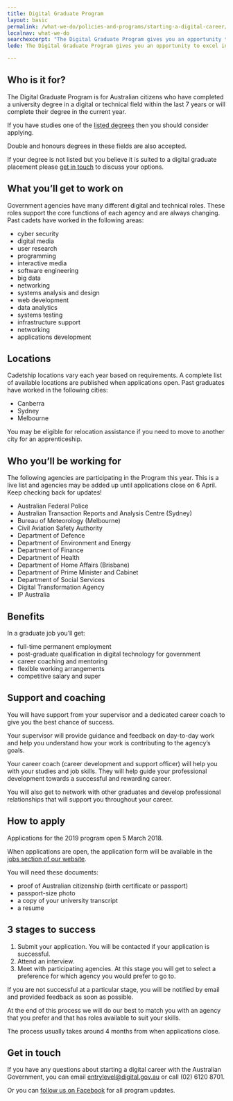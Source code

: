 ```yaml
---
title: Digital Graduate Program
layout: basic
permalink: /what-we-do/policies-and-programs/starting-a-digital-career/graduate/
localnav: what-we-do
searchexcerpt: "The Digital Graduate Program gives you an opportunity to excel in a digital or technical career after you have graduated from university."
lede: The Digital Graduate Program gives you an opportunity to excel in a digital or technical career after you have graduated from university. As a recent graduate, you’ll have an opportunity to further develop your skills while working for the Australian Government.

---
```


## Who is it for?

The Digital Graduate Program is for Australian citizens who have completed a university degree in a digital or technical field within the last 7 years or will complete their degree in the current year.

If you have studies one of the [listed degrees](/what-we-do/policies-and-programs/starting-a-digital-career/listed-degrees/) then you should consider applying.

Double and honours degrees in these fields are also accepted.

If your degree is not listed but you believe it is suited to a digital graduate placement please [get in touch](#get-in-touch) to discuss your options.

## What you’ll get to work on

Government agencies have many different digital and technical roles. These roles support the core functions of each agency and are always changing. Past cadets have worked in the following areas:

- cyber security
- digital media
- user research
- programming
- interactive media
- software engineering
- big data
- networking
- systems analysis and design
- web development
- data analytics
- systems testing
- infrastructure support
- networking
- applications development

## Locations

Cadetship locations vary each year based on requirements. A complete list of available locations are published when applications open. Past graduates have worked in the following cities:

- Canberra
- Sydney
- Melbourne

You may be eligible for relocation assistance if you need to move to another city for an apprenticeship.

## Who you’ll be working for

The following agencies are participating in the Program this year. This is a live list and agencies may be added up until applications close on 6 April.  Keep checking back for updates!

- Australian Federal Police
- Australian Transaction Reports and Analysis Centre (Sydney)
- Bureau of Meteorology (Melbourne)
- Civil Aviation Safety Authority
- Department of Defence
- Department of Environment and Energy
- Department of Finance
- Department of Health
- Department of Home Affairs (Brisbane)
- Department of Prime Minister and Cabinet
- Department of Social Services
- Digital Transformation Agency
- IP Australia

## Benefits

In a graduate job you’ll get:

- full-time permanent employment
- post-graduate qualification in digital technology for government
- career coaching and mentoring
- flexible working arrangements
- competitive salary and super

## Support and coaching

You will have support from your supervisor and a dedicated career coach to give you the best chance of success.

Your supervisor will provide guidance and feedback on day-to-day work and help you understand how your work is contributing to the agency’s goals.

Your career coach (career development and support officer) will help you with your studies and job skills. They will help guide your professional development towards a successful and rewarding career.

You will also get to network with other graduates and develop professional relationships that will support you throughout your career.  

## How to apply

Applications for the 2019 program open 5 March 2018.

When applications are open, the application form will be available in the [jobs section of our website](https://www.dta.gov.au/who-we-are/corporate/jobs/).

You will need these documents:

- proof of Australian citizenship (birth certificate or passport)
- passport-size photo
- a copy of your university transcript  
- a resume

## 3 stages to success

1. Submit your application. You will be contacted if your application is successful.
2. Attend an interview.
3. Meet with participating agencies. At this stage you will get to select a preference for which agency you would prefer to go to.

If you are not successful at a particular stage, you will be notified by email and provided feedback as soon as possible.

At the end of this process we will do our best to match you  with an agency that you prefer and that has roles available to suit your skills.

The process usually takes around 4 months from when applications close.     


## Get in touch

If you have any questions about starting a digital career with the Australian Government, you can email [entrylevel@digital.gov.au](mailto:entrylevel@digital.gov.au) or call (02) 6120 8701.

Or you can [follow us on Facebook](https://www.facebook.com/digitalentrylevel/) for all program updates.  
